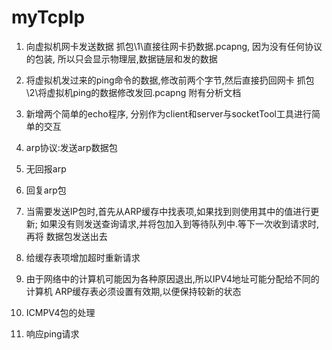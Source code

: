 # myTcpIp
1. 向虚拟机网卡发送数据
抓包\1\直接往网卡扔数据.pcapng, 因为没有任何协议的包装, 所以只会显示物理层,数据链层和发的数据

2. 将虚拟机发过来的ping命令的数据,修改前两个字节,然后直接扔回网卡
抓包\2\将虚拟机ping的数据修改发回.pcapng  附有分析文档

3. 新增两个简单的echo程序, 分别作为client和server与socketTool工具进行简单的交互

4. arp协议:发送arp数据包

5. 无回报arp

6. 回复arp包

7. 当需要发送IP包时,首先从ARP缓存中找表项,如果找到则使用其中的值进行更新;
	如果没有则发送查询请求,并将包加入到等待队列中.等下一次收到请求时,再将
	数据包发送出去

8. 给缓存表项增加超时重新请求
9. 由于网络中的计算机可能因为各种原因退出,所以IPV4地址可能分配给不同的计算机
	ARP缓存表必须设置有效期,以便保持较新的状态

10. ICMPV4包的处理

11. 响应ping请求